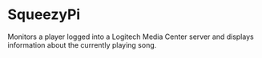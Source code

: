 # SqueezyPi #

Monitors a player logged into a Logitech Media Center server and displays information about the currently playing song.
